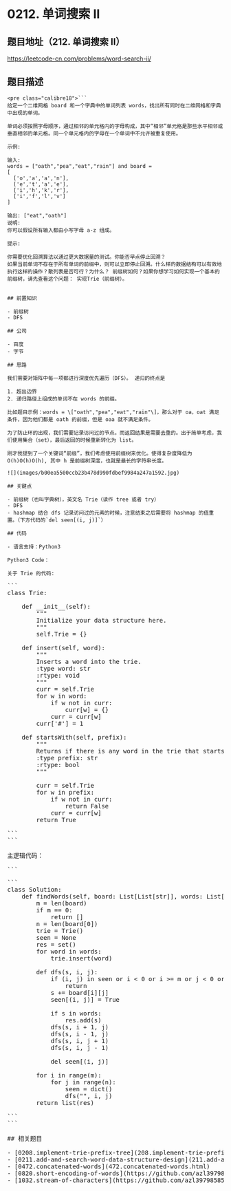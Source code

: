 # 0212. 单词搜索 II

## 题目地址（212. 单词搜索 II）

<https://leetcode-cn.com/problems/word-search-ii/>

## 题目描述

```
<pre class="calibre18">```
给定一个二维网格 board 和一个字典中的单词列表 words，找出所有同时在二维网格和字典中出现的单词。

单词必须按照字母顺序，通过相邻的单元格内的字母构成，其中“相邻”单元格是那些水平相邻或垂直相邻的单元格。同一个单元格内的字母在一个单词中不允许被重复使用。

示例:

输入:
words = ["oath","pea","eat","rain"] and board =
[
  ['o','a','a','n'],
  ['e','t','a','e'],
  ['i','h','k','r'],
  ['i','f','l','v']
]

输出: ["eat","oath"]
说明:
你可以假设所有输入都由小写字母 a-z 组成。

提示:

你需要优化回溯算法以通过更大数据量的测试。你能否早点停止回溯？
如果当前单词不存在于所有单词的前缀中，则可以立即停止回溯。什么样的数据结构可以有效地执行这样的操作？散列表是否可行？为什么？ 前缀树如何？如果你想学习如何实现一个基本的前缀树，请先查看这个问题： 实现Trie（前缀树）。

```
```

## 前置知识

- 前缀树
- DFS

## 公司

- 百度
- 字节

## 思路

我们需要对矩阵中每一项都进行深度优先遍历（DFS）。 递归的终点是

1. 超出边界
2. 递归路径上组成的单词不在 words 的前缀。

比如题目示例：words = \["oath","pea","eat","rain"\]，那么对于 oa，oat 满足条件，因为他们都是 oath 的前缀，但是 oaa 就不满足条件。

为了防止环的出现，我们需要记录访问过的节点。而返回结果是需要去重的。出于简单考虑，我们使用集合（set），最后返回的时候重新转化为 list。

刚才我提到了一个关键词“前缀”，我们考虑使用前缀树来优化。使得复杂度降低为O(h)O(h)O(h), 其中 h 是前缀树深度，也就是最长的字符串长度。

![](images/b00ea5500ccb23b478d990fdbef9984a247a1592.jpg)

## 关键点

- 前缀树（也叫字典树），英文名 Trie（读作 tree 或者 try）
- DFS
- hashmap 结合 dfs 记录访问过的元素的时候，注意结束之后需要将 hashmap 的值重置。（下方代码的`del seen[(i, j)]`）

## 代码

- 语言支持：Python3

Python3 Code：

关于 Trie 的代码:

```
<pre class="calibre18">```
<span class="hljs-class"><span class="hljs-keyword">class</span> <span class="hljs-title">Trie</span>:</span>

    <span class="hljs-function"><span class="hljs-keyword">def</span> <span class="hljs-title">__init__</span><span class="hljs-params">(self)</span>:</span>
        <span class="hljs-string">"""
        Initialize your data structure here.
        """</span>
        self.Trie = {}

    <span class="hljs-function"><span class="hljs-keyword">def</span> <span class="hljs-title">insert</span><span class="hljs-params">(self, word)</span>:</span>
        <span class="hljs-string">"""
        Inserts a word into the trie.
        :type word: str
        :rtype: void
        """</span>
        curr = self.Trie
        <span class="hljs-keyword">for</span> w <span class="hljs-keyword">in</span> word:
            <span class="hljs-keyword">if</span> w <span class="hljs-keyword">not</span> <span class="hljs-keyword">in</span> curr:
                curr[w] = {}
            curr = curr[w]
        curr[<span class="hljs-string">'#'</span>] = <span class="hljs-params">1</span>

    <span class="hljs-function"><span class="hljs-keyword">def</span> <span class="hljs-title">startsWith</span><span class="hljs-params">(self, prefix)</span>:</span>
        <span class="hljs-string">"""
        Returns if there is any word in the trie that starts with the given prefix.
        :type prefix: str
        :rtype: bool
        """</span>

        curr = self.Trie
        <span class="hljs-keyword">for</span> w <span class="hljs-keyword">in</span> prefix:
            <span class="hljs-keyword">if</span> w <span class="hljs-keyword">not</span> <span class="hljs-keyword">in</span> curr:
                <span class="hljs-keyword">return</span> <span class="hljs-keyword">False</span>
            curr = curr[w]
        <span class="hljs-keyword">return</span> <span class="hljs-keyword">True</span>

```
```

主逻辑代码：

```
<pre class="calibre18">```
<span class="hljs-class"><span class="hljs-keyword">class</span> <span class="hljs-title">Solution</span>:</span>
    <span class="hljs-function"><span class="hljs-keyword">def</span> <span class="hljs-title">findWords</span><span class="hljs-params">(self, board: List[List[str]], words: List[str])</span> -> List[str]:</span>
        m = len(board)
        <span class="hljs-keyword">if</span> m == <span class="hljs-params">0</span>:
            <span class="hljs-keyword">return</span> []
        n = len(board[<span class="hljs-params">0</span>])
        trie = Trie()
        seen = <span class="hljs-keyword">None</span>
        res = set()
        <span class="hljs-keyword">for</span> word <span class="hljs-keyword">in</span> words:
            trie.insert(word)

        <span class="hljs-function"><span class="hljs-keyword">def</span> <span class="hljs-title">dfs</span><span class="hljs-params">(s, i, j)</span>:</span>
            <span class="hljs-keyword">if</span> (i, j) <span class="hljs-keyword">in</span> seen <span class="hljs-keyword">or</span> i < <span class="hljs-params">0</span> <span class="hljs-keyword">or</span> i >= m <span class="hljs-keyword">or</span> j < <span class="hljs-params">0</span> <span class="hljs-keyword">or</span> j >= n <span class="hljs-keyword">or</span> <span class="hljs-keyword">not</span> trie.startsWith(s):
                <span class="hljs-keyword">return</span>
            s += board[i][j]
            seen[(i, j)] = <span class="hljs-keyword">True</span>

            <span class="hljs-keyword">if</span> s <span class="hljs-keyword">in</span> words:
                res.add(s)
            dfs(s, i + <span class="hljs-params">1</span>, j)
            dfs(s, i - <span class="hljs-params">1</span>, j)
            dfs(s, i, j + <span class="hljs-params">1</span>)
            dfs(s, i, j - <span class="hljs-params">1</span>)

            <span class="hljs-keyword">del</span> seen[(i, j)]

        <span class="hljs-keyword">for</span> i <span class="hljs-keyword">in</span> range(m):
            <span class="hljs-keyword">for</span> j <span class="hljs-keyword">in</span> range(n):
                seen = dict()
                dfs(<span class="hljs-string">""</span>, i, j)
        <span class="hljs-keyword">return</span> list(res)

```
```

## 相关题目

- [0208.implement-trie-prefix-tree](208.implement-trie-prefix-tree.html)
- [0211.add-and-search-word-data-structure-design](211.add-and-search-word-data-structure-design.html)
- [0472.concatenated-words](472.concatenated-words.html)
- [0820.short-encoding-of-words](https://github.com/azl397985856/leetcode/blob/master/problems/820.short-encoding-of-words.md)
- [1032.stream-of-characters](https://github.com/azl397985856/leetcode/blob/master/problems/1032.stream-of-characters.md)